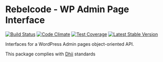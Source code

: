 # Rebelcode - WP Admin Page Interface

[![Build Status](https://travis-ci.org/rebelcode/wp-admin-page-interface.svg?branch=master)](https://travis-ci.org/rebelcode/wp-admin-page-interface)
[![Code Climate](https://codeclimate.com/github/rebelcode/wp-admin-page-interface/badges/gpa.svg)](https://codeclimate.com/github/rebelcode/wp-admin-page-interface)
[![Test Coverage](https://codeclimate.com/github/rebelcode/wp-admin-page-interface/badges/coverage.svg)](https://codeclimate.com/github/rebelcode/wp-admin-page-interface/coverage)
[![Latest Stable Version](https://poser.pugx.org/rebelcode/wp-admin-page-interface/version)](https://packagist.org/packages/rebelcode/wp-admin-page-interface)

Interfaces for a WordPress Admin pages object-oriented API.

This package complies with [Dhii] standards

[Dhii]: https://github.com/Dhii/dhii
